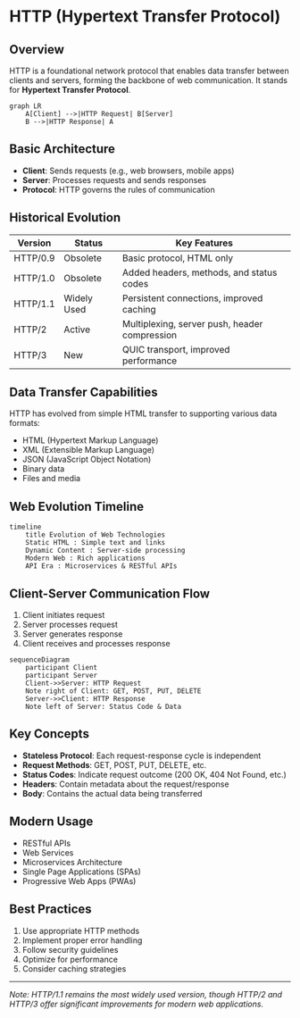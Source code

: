 # HTTP (Hypertext Transfer Protocol)

## Overview
HTTP is a foundational network protocol that enables data transfer between clients and servers, forming the backbone of web communication. It stands for **Hypertext Transfer Protocol**.

```mermaid
graph LR
    A[Client] -->|HTTP Request| B[Server]
    B -->|HTTP Response| A
```

## Basic Architecture
- **Client**: Sends requests (e.g., web browsers, mobile apps)
- **Server**: Processes requests and sends responses
- **Protocol**: HTTP governs the rules of communication

## Historical Evolution

| Version | Status | Key Features |
|---------|---------|-------------|
| HTTP/0.9 | Obsolete | Basic protocol, HTML only |
| HTTP/1.0 | Obsolete | Added headers, methods, and status codes |
| HTTP/1.1 | Widely Used | Persistent connections, improved caching |
| HTTP/2 | Active | Multiplexing, server push, header compression |
| HTTP/3 | New | QUIC transport, improved performance |

## Data Transfer Capabilities
HTTP has evolved from simple HTML transfer to supporting various data formats:

- HTML (Hypertext Markup Language)
- XML (Extensible Markup Language)
- JSON (JavaScript Object Notation)
- Binary data
- Files and media

## Web Evolution Timeline
```mermaid
timeline
    title Evolution of Web Technologies
    Static HTML : Simple text and links
    Dynamic Content : Server-side processing
    Modern Web : Rich applications
    API Era : Microservices & RESTful APIs
```

## Client-Server Communication Flow
1. Client initiates request
2. Server processes request
3. Server generates response
4. Client receives and processes response

```mermaid
sequenceDiagram
    participant Client
    participant Server
    Client->>Server: HTTP Request
    Note right of Client: GET, POST, PUT, DELETE
    Server->>Client: HTTP Response
    Note left of Server: Status Code & Data
```

## Key Concepts
- **Stateless Protocol**: Each request-response cycle is independent
- **Request Methods**: GET, POST, PUT, DELETE, etc.
- **Status Codes**: Indicate request outcome (200 OK, 404 Not Found, etc.)
- **Headers**: Contain metadata about the request/response
- **Body**: Contains the actual data being transferred

## Modern Usage
- RESTful APIs
- Web Services
- Microservices Architecture
- Single Page Applications (SPAs)
- Progressive Web Apps (PWAs)

## Best Practices
1. Use appropriate HTTP methods
2. Implement proper error handling
3. Follow security guidelines
4. Optimize for performance
5. Consider caching strategies

---
*Note: HTTP/1.1 remains the most widely used version, though HTTP/2 and HTTP/3 offer significant improvements for modern web applications.*
